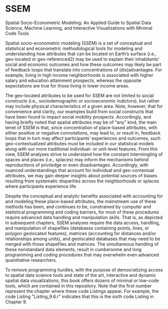 # SSEM
Spatial Socio-Econometric Modeling: An Applied Guide to Spatial Data Science, Machine Learning, and Interactive Visualizations with Minimal Code Tools

Spatial socio-econometric modeling (SSEM) is a set of conceptual and statistical and econometric methodological tools for modeling and understanding how attributes that can be located on Earth’s surface (i.e., geo-located or geo-referenced2) may be used to explain their inhabitants’ social and economic outcomes and how these outcomes may likely be part of feedback loops that translate into concentrations of (dis)advantages. For example, living in high income neighborhoods is associated with higher salary and education attainment prospects, whereas the opposite expectations are true for those living in lower income areas.

The geo-located attributes to be used for SSEM are not limited to social constructs (i.e., sociodemographic or socioeconomic indictors), but rather may include physical characteristics of a given area. Note, however, that for convenience and clarity, our examples build from social constructs that have been found to impact social mobility prospects. Accordingly, and having briefly noted that spatial attributes may be of “any” kind, the main tenet of SSEM is that, since concentration of place-based attributes, with either positive or negative connotations, may lead to, or result in, feedback loops that in turn may affect participants’ experiences and outcomes, such geo-contextualized attributes must be included in our statistical models along with our more traditional individual- or unit-level features. From this view, SSEM analyses strive to understand how the constant intermingling of spaces and places (i.e., splaces) may inform the mechanisms behind reproductions of priviledge or even disadvantages. Accordingly, with nuanced understandings that account for individual and geo-contextual attributes, we may gain deeper insights about potential sources of biases resulting from systematic disparities across the neighborhoods or splaces where participants experience life.

Despite the conceptual and analytic benefits associated with accounting for and modeling these place-based attributes, the mainstream use of these methods has been, and continues to be, constrained by computer and statistical programming and coding barriers, for most of these procedures require advanced data handling and manipulation skills. That is, as depicted in subsequent chapters, SSEM analyses require the data access, handling, and manipulation of shapefiles (databases containing points, lines, or polygon geolocated features), matrices (accounting for distances and/or relationships among units), and geolocated databases that may need to be merged with those shapefiles and matrices. The simultaneous handling of these nonstandard data elements, result in cumbersome and long programming and coding procedures that may overwhelm even advanced quantitative researchers.

To remove programming hurdles, with the purpose of democratizing access to spatial data science tools and state of the art, interactive and dynamic spatial data visualizations, this book offers dozens of minimal or low-code tools, which are contained in this repository. Note that the first number represent the chapter where these code Listings appear. For example, the code Listing "Listing_9.6.r" indicates that this is the sixth code Listing in Chapter 9. 
